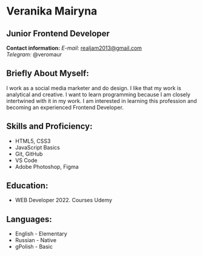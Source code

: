 # Veranika Mairyna

## Junior Frontend Developer

**Contact information:**
*E-mail:* realjam2013@gmail.com  
*Telegram:* @veromaur

## Briefly About Myself:
I work as a social media marketer and do design. I like that my work is analytical and creative. I want to learn programming because I am closely intertwined with it in my work. I am interested in learning this profession and becoming an experienced Frontend Developer.

## Skills and Proficiency:
- HTML5, CSS3  
- JavaScript Basics  
- Git, GitHub  
- VS Code  
- Adobe Photoshop, Figma  

## Education:
- WEB Developer 2022. Сourses Udemy

## Languages:
- English - Elementary  
- Russian - Native  
- gPolish - Basic  



